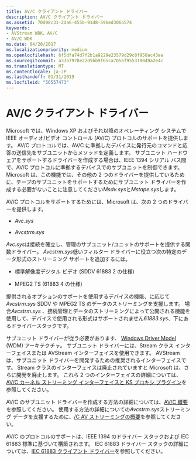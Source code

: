 ```yaml
---
title: AV/C クライアント ドライバー
description: AV/C クライアント ドライバー
ms.assetid: 70d98c31-2da6-455b-91d8-59bed306b574
keywords:
- AVStream WDK、AV/C
- AV/C WDK
ms.date: 04/20/2017
ms.localizationpriority: medium
ms.openlocfilehash: 6f5dfa74d7f2b1a9229e23579d29c8f950ac43ea
ms.sourcegitcommit: a33b7978e22d5bb9f65ca7056f955319049a2e4c
ms.translationtype: MT
ms.contentlocale: ja-JP
ms.lasthandoff: 01/31/2019
ms.locfileid: "56557473"
---
```

# <a name="avc-client-drivers"></a>AV/C クライアント ドライバー





Microsoft では、Windows XP およびそれ以降のオペレーティング システムで IEEE オーディオ/ビデオ コントロール (AV/C) プロトコルのサポートを提供します。 AV/C プロトコルでは、AV/C に準拠したデバイスに発行元のコマンドと応答の送信先をサブユニットからメソッドを定義します。 サブユニット ハードウェアをサポートするドライバーを作成する場合は、IEEE 1394 シリアル バス間で、AV/C プロトコルに準拠するデバイスでのサブユニットを制御できます。 Microsoft は、この機能では、その他の 2 つのドライバーを提供しているために、テープのサブユニットをサポートするためにサブユニット ドライバーを作成する必要がないことに注意してください*Msdv.sys*と*Mstape.sys*します。

AV/C プロトコルをサポートするためには、Microsoft は、次の 2 つのドライバーを提供します。

-   *Avc.sys*

-   *Avcstrm.sys*

*Avc.sys*は接続を確立し、管理のサブユニット/ユニットのサポートを提供する関数ドライバー。 *Avcstrm.sys*低いフィルター ドライバーに役立つ次の特定のデータ形式のストリーミング サポートを追加するには。

-   標準解像度デジタル ビデオ (SDDV 61883 2 の仕様)

-   MPEG2 TS (61883 4 の仕様)

提供されるオプションのサポートを使用するデバイスの機能、に応じて*Avcstrm.sys* SDDV や MPEG2 TS のデータのストリーミングを支援します。 場合*Avcstrm.sys* 、接続管理とデータのストリーミングによって公開される機能を使用して、デバイスで使用される形式はサポートされません*61883.sys*、下にあるドライバースタックです。

サブユニット ドライバーが従う必要があります、 [Windows Driver Model](https://msdn.microsoft.com/library/windows/hardware/ff565698) (WDM) アーキテクチャ。 サブユニット ドライバーには、Stream クラス インターフェイスまたは AVStream インターフェイスを使用できます。 AVStream は、サブユニット ドライバーを開発するための推奨されるインターフェイスです。 Stream クラスのインターフェイスは廃止されていますと Microsoft は、さらに開発を廃止します。 これら 2 つのインターフェイスの詳細については、[AV/C カーネル ストリーミング インターフェイスと KS プロキシ プラグイン](av-c-kernel-streaming-interface-and-kernel-streaming-proxy-plug-ins.md)を参照してください。

AV/C のサブユニット ドライバーを作成する方法の詳細については、[AV/C 概要](av-c-overview.md)を参照してください。 使用する方法の詳細についての*Avcstrm.sys*ストリーミング データを支援するために、[/C AV ストリーミングの概要](av-c-streaming-overview.md)を参照してください。

AV/C のプロトコルのサポートは、IEEE 1394 のドライバー スタックおよび IEC 61883 標準に基づいて構築されます。 IEC 61883 ドライバー スタックの詳細については、[IEC 61883 クライアント ドライバー](https://msdn.microsoft.com/library/windows/hardware/ff537188)を参照してください。

 

 




